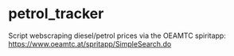 # petrol_tracker

Script webscraping diesel/petrol prices via the OEAMTC spiritapp: https://www.oeamtc.at/spritapp/SimpleSearch.do
